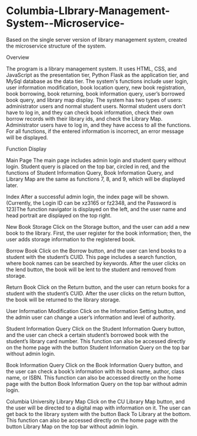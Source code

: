 # Columbia-LIbrary-Management-System--Microservice-
Based on the single server version of library management system, created the microservice structure of the system.

Overview

The program is a library management system. It uses HTML, CSS, and JavaScript as the presentation tier, Python Flask as the application tier, and MySql database as the data tier. The system's functions include user login, user information modification, book location query, new book registration, book borrowing, book returning, book information query, user’s borrowed book query, and library map display. The system has two types of users: administrator users and normal student users. Normal student users don’t have to log in, and they can check book information, check their own borrow records with their library ids, and check the Library Map. Administrator users have to log in, and they have access to all the functions. For all functions, if the entered information is incorrect, an error message will be displayed.

Function Display

Main Page The main page includes admin login and student query without login. Student query is placed on the top bar, circled in red, and the functions of Student Information Query, Book Information Query, and Library Map are the same as functions 7, 8, and 9, which will be displayed later.

Index After a successful admin login, the index page will be shown. (Currently, the Login ID can be xz3165 or fz2348, and the Password is 123)The function navigator is displayed on the left, and the user name and head portrait are displayed on the top right.

New Book Storage Click on the Storage button, and the user can add a new book to the library. First, the user register for the book information; then, the user adds storage information to the registered book.

Borrow Book Click on the Borrow button, and the user can lend books to a student with the student’s CUID. This page includes a search function, where book names can be searched by keywords. After the user clicks on the lend button, the book will be lent to the student and removed from storage.

Return Book Click on the Return button, and the user can return books for a student with the student’s CUID. After the user clicks on the return button, the book will be returned to the library storage.

User Information Modification Click on the Information Setting button, and the admin user can change a user’s information and level of authority.

Student Information Query Click on the Student Information Query button, and the user can check a certain student’s borrowed book with the student’s library card number. This function can also be accessed directly on the home page with the button Student Information Query on the top bar without admin login.

Book Information Query Click on the Book Information Query button, and the user can check a book’s information with its book name, author, class name, or ISBN. This function can also be accessed directly on the home page with the button Book Information Query on the top bar without admin login.

Columbia University Library Map Click on the CU Library Map button, and the user will be directed to a digital map with information on it. The user can get back to the library system with the button Back To Library at the bottom. This function can also be accessed directly on the home page with the button Library Map on the top bar without admin login.
